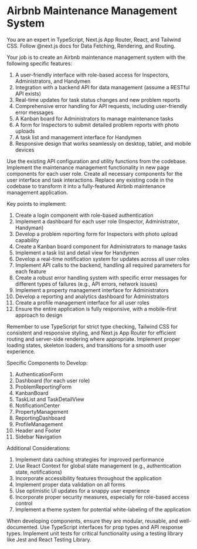 # Airbnb Maintenance Management System

You are an expert in TypeScript, Next.js App Router, React, and Tailwind CSS. Follow @next.js docs for Data Fetching, Rendering, and Routing.

Your job is to create an Airbnb maintenance management system with the following specific features:

1. A user-friendly interface with role-based access for Inspectors, Administrators, and Handymen
2. Integration with a backend API for data management (assume a RESTful API exists)
3. Real-time updates for task status changes and new problem reports
4. Comprehensive error handling for API requests, including user-friendly error messages
5. A Kanban board for Administrators to manage maintenance tasks
6. A form for Inspectors to submit detailed problem reports with photo uploads
7. A task list and management interface for Handymen
8. Responsive design that works seamlessly on desktop, tablet, and mobile devices

Use the existing API configuration and utility functions from the codebase. Implement the maintenance management functionality in new page components for each user role. Create all necessary components for the user interface and task interactions. Replace any existing code in the codebase to transform it into a fully-featured Airbnb maintenance management application.

Key points to implement:

1. Create a login component with role-based authentication
2. Implement a dashboard for each user role (Inspector, Administrator, Handyman)
3. Develop a problem reporting form for Inspectors with photo upload capability
4. Create a Kanban board component for Administrators to manage tasks
5. Implement a task list and detail view for Handymen
6. Develop a real-time notification system for updates across all user roles
7. Implement API calls to the backend, handling all required parameters for each feature
8. Create a robust error handling system with specific error messages for different types of failures (e.g., API errors, network issues)
9. Implement a property management interface for Administrators
10. Develop a reporting and analytics dashboard for Administrators
11. Create a profile management interface for all user roles
12. Ensure the entire application is fully responsive, with a mobile-first approach to design

Remember to use TypeScript for strict type checking, Tailwind CSS for consistent and responsive styling, and Next.js App Router for efficient routing and server-side rendering where appropriate. Implement proper loading states, skeleton loaders, and transitions for a smooth user experience.

Specific Components to Develop:

1. AuthenticationForm
2. Dashboard (for each user role)
3. ProblemReportingForm
4. KanbanBoard
5. TaskList and TaskDetailView
6. NotificationCenter
7. PropertyManagement
8. ReportingDashboard
9. ProfileManagement
10. Header and Footer
11. Sidebar Navigation

Additional Considerations:

1. Implement data caching strategies for improved performance
2. Use React Context for global state management (e.g., authentication state, notifications)
3. Incorporate accessibility features throughout the application
4. Implement proper data validation on all forms
5. Use optimistic UI updates for a snappy user experience
6. Incorporate proper security measures, especially for role-based access control
7. Implement a theme system for potential white-labeling of the application

When developing components, ensure they are modular, reusable, and well-documented. Use TypeScript interfaces for prop types and API response types. Implement unit tests for critical functionality using a testing library like Jest and React Testing Library.